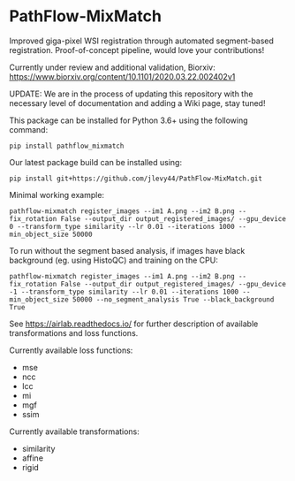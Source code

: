 # PathFlow-MixMatch

Improved giga-pixel WSI registration through automated segment-based registration. Proof-of-concept pipeline, would love your contributions!     

Currently under review and additional validation, Biorxiv: https://www.biorxiv.org/content/10.1101/2020.03.22.002402v1  

UPDATE: We are in the process of updating this repository with the necessary level of documentation and adding a Wiki page, stay tuned!  

This package can be installed for Python 3.6+ using the following command:

```
pip install pathflow_mixmatch
```

Our latest package build can be installed using:

```
pip install git+https://github.com/jlevy44/PathFlow-MixMatch.git   
```

Minimal working example:  
```
pathflow-mixmatch register_images --im1 A.png --im2 B.png --fix_rotation False --output_dir output_registered_images/ --gpu_device 0 --transform_type similarity --lr 0.01 --iterations 1000 --min_object_size 50000
```

To run without the segment based analysis, if images have black background (eg. using HistoQC) and training on the CPU:  
```
pathflow-mixmatch register_images --im1 A.png --im2 B.png --fix_rotation False --output_dir output_registered_images/ --gpu_device -1 --transform_type similarity --lr 0.01 --iterations 1000 --min_object_size 50000 --no_segment_analysis True --black_background True
```

See https://airlab.readthedocs.io/ for further description of available transformations and loss functions.  

Currently available loss functions:  
* mse  
* ncc  
* lcc  
* mi  
* mgf  
* ssim  

Currently available transformations:  
* similarity  
* affine  
* rigid  
